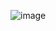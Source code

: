 ![image](https://user-images.githubusercontent.com/71531248/192382481-4fd11cc4-67c3-47ce-a94c-a0556aafa1f9.png)
